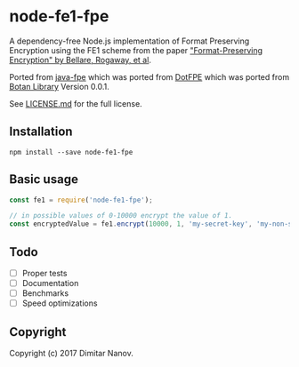 # node-fe1-fpe
A dependency-free Node.js implementation of Format Preserving Encryption using the FE1 scheme from the paper ["Format-Preserving Encryption" by Bellare, Rogaway, et al](http://eprint.iacr.org/2009/251).

Ported from [java-fpe](https://github.com/Worldpay/java-fpe) which was ported from
[DotFPE](https://dotfpe.codeplex.com/) which was ported from [Botan Library](http://botan.randombit.net) Version 0.0.1.

See [LICENSE.md](https://github.com/Worldpay/java-fpe/blob/master/LICENSE.md) for the full license.

## Installation

```node
npm install --save node-fe1-fpe
```

## Basic usage

```javascript
const fe1 = require('node-fe1-fpe');

// in possible values of 0-10000 encrypt the value of 1.
const encryptedValue = fe1.encrypt(10000, 1, 'my-secret-key', 'my-non-secret-tweak');
```

## Todo

- [ ] Proper tests
- [ ] Documentation
- [ ] Benchmarks
- [ ] Speed optimizations

## Copyright

Copyright (c) 2017 Dimitar Nanov.